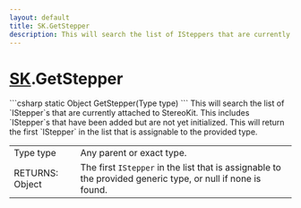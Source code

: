 ```yaml
---
layout: default
title: SK.GetStepper
description: This will search the list of ISteppers that are currently attached to StereoKit. This includes ISteppers that have been added but are not yet initialized. This will return the first IStepper in the list that is assignable to the provided type.
---
```

# [SK]({{site.url}}/Pages/StereoKit/SK.html).GetStepper

<div class='signature' markdown='1'>
```csharp
static Object GetStepper(Type type)
```
This will search the list of `IStepper`s that are
currently attached to StereoKit. This includes `IStepper`s that
have been added but are not yet initialized. This will return the
first `IStepper` in the list that is assignable to the provided
type.
</div>

|  |  |
|--|--|
|Type type|Any parent or exact type.|
|RETURNS: Object|The first `IStepper` in the list that is assignable to the provided generic type, or null if none is found.|




